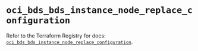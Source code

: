 # `oci_bds_bds_instance_node_replace_configuration`

Refer to the Terraform Registry for docs: [`oci_bds_bds_instance_node_replace_configuration`](https://registry.terraform.io/providers/oracle/oci/7.19.0/docs/resources/bds_bds_instance_node_replace_configuration).
